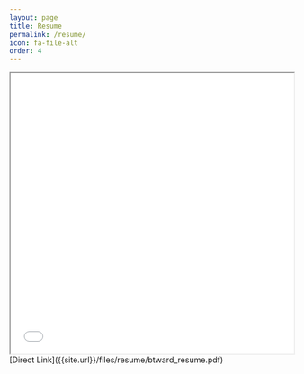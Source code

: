 ```yaml
---
layout: page
title: Resume
permalink: /resume/
icon: fa-file-alt
order: 4
---
```

<iframe src="{{site.url}}/files/resume/btward_resume.pdf" width="100%" height="500px"></iframe>  
[Direct Link]({{site.url}}/files/resume/btward_resume.pdf)
